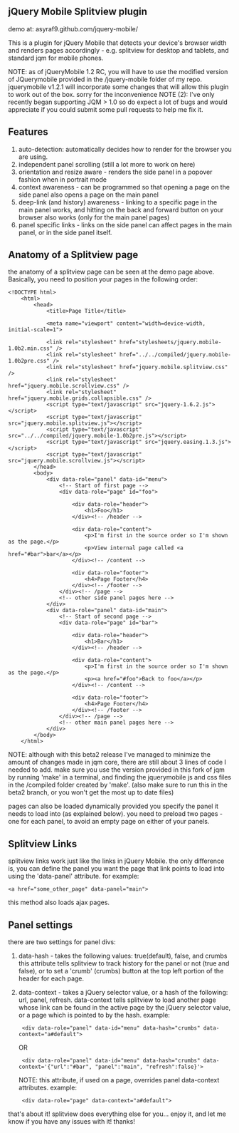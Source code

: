 
jQuery Mobile Splitview plugin
-------------------------------
demo at: asyraf9.github.com/jquery-mobile/

This is a plugin for jQuery Mobile that detects your device's browser width and renders pages accordingly - e.g. splitview for desktop and tablets, and standard jqm for mobile phones. 

NOTE: as of jQueryMobile 1.2 RC, you will have to use the modified version of JQuerymobile provided in the /jquery-mobile folder of my repo. jquerymobile v1.2.1 will incorporate some changes that will allow this plugin to work out of the box. sorry for the inconvenience
NOTE (2): I've only recently began supporting JQM > 1.0 so do expect a lot of bugs and would appreciate if you could submit some pull requests to help me fix it. 

Features
-------------------------------
1. auto-detection: automatically decides how to render for the browser you are using.
2. independent panel scrolling (still a lot more to work on here)
3. orientation and resize aware - renders the side panel in a popover fashion when in portrait mode
4. context awareness - can be programmed so that opening a page on the side panel also opens a page on the main panel
5. deep-link (and history) awareness - linking to a specific page in the main panel works, and hitting on the back and forward button on your browser also works (only for the main panel pages)
6. panel specific links - links on the side panel can affect pages in the main panel, or in the side panel itself.  

Anatomy of a Splitview page
-------------------------------
the anatomy of a splitview page can be seen at the demo page above. Basically, you need to position your pages in the following order:

	<!DOCTYPE html> 
		<html> 
			<head> 
				<title>Page Title</title> 
				
				<meta name="viewport" content="width=device-width, initial-scale=1"> 

			    <link rel="stylesheet" href="stylesheets/jquery.mobile-1.0b2.min.css" />
			    <link rel="stylesheet" href="../../compiled/jquery.mobile-1.0b2pre.css" />
			    <link rel="stylesheet" href="jquery.mobile.splitview.css" />
			    <link rel="stylesheet"  href="jquery.mobile.scrollview.css" />
			    <link rel="stylesheet"  href="jquery.mobile.grids.collapsible.css" />
			    <script type="text/javascript" src="jquery-1.6.2.js"></script>
			    <script type="text/javascript" src="jquery.mobile.splitview.js"></script>
			    <script type="text/javascript" src="../../compiled/jquery.mobile-1.0b2pre.js"></script>
			    <script type="text/javascript" src="jquery.easing.1.3.js"></script>
			    <script type="text/javascript" src="jquery.mobile.scrollview.js"></script>
			</head> 
			<body> 
				<div data-role="panel" data-id="menu">
					<!-- Start of first page -->
					<div data-role="page" id="foo">

						<div data-role="header">
							<h1>Foo</h1>
						</div><!-- /header -->

						<div data-role="content">	
							<p>I'm first in the source order so I'm shown as the page.</p>		
							<p>View internal page called <a href="#bar">bar</a></p>	
						</div><!-- /content -->

						<div data-role="footer">
							<h4>Page Footer</h4>
						</div><!-- /footer -->
					</div><!-- /page -->
					<!-- other side panel pages here -->
				</div>
				<div data-role="panel" data-id="main">
					<!-- Start of second page -->
					<div data-role="page" id="bar">

						<div data-role="header">
							<h1>Bar</h1>
						</div><!-- /header -->

						<div data-role="content">	
							<p>I'm first in the source order so I'm shown as the page.</p>		
							<p><a href="#foo">Back to foo</a></p>	
						</div><!-- /content -->

						<div data-role="footer">
							<h4>Page Footer</h4>
						</div><!-- /footer -->
					</div><!-- /page -->
					<!-- other main panel pages here -->
				</div>
			</body>
		</html> 

NOTE: although with this beta2 release I've managed to minimize the amount of changes made in jqm core, there are still about 3 lines of code I needed to add. make sure you use the version provided in this fork of jqm by running 'make' in a terminal, and finding the jquerymobile js and css files in the /compiled folder created by 'make'. (also make sure to run this in the beta2 branch, or you won't get the most up to date files)

pages can also be loaded dynamically provided you specify the panel it needs to load into (as explained below). you need to preload two pages - one for each panel, to avoid an empty page on either of your panels.

Splitview Links
-------------------------------
splitview links work just like the links in jQuery Mobile. the only difference is, you can define the panel you want the page that link points to load into using the 'data-panel' attribute. for example:

	<a href="some_other_page" data-panel="main">

this method also loads ajax pages.

Panel settings
-------------------------------
there are two settings for panel divs:

1. data-hash - takes the following values: true(default), false, and crumbs
this attribute tells splitview to track history for the panel or not (true and false), or to set a 'crumb' (crumbs) button at the top left portion of the header for each page. 

2. data-context - takes a jQuery selector value, or a hash of the following: url, panel, refresh.
    data-context tells splitview to load another page whose link can be found in the active page by the jQuery selector value, or a page which is pointed to by the hash. example:

	    <div data-role="panel" data-id="menu" data-hash="crumbs" data-context="a#default">

    OR  
  
	    <div data-role="panel" data-id="menu" data-hash="crumbs" data-context='{"url":"#bar", "panel":"main", "refresh":false}'>

    NOTE: this attribute, if used on a page, overrides panel data-context attributes. example:

	    <div data-role="page" data-context="a#default">

that's about it! splitview does everything else for you... enjoy it, and let me know if you have any issues with it! thanks!
